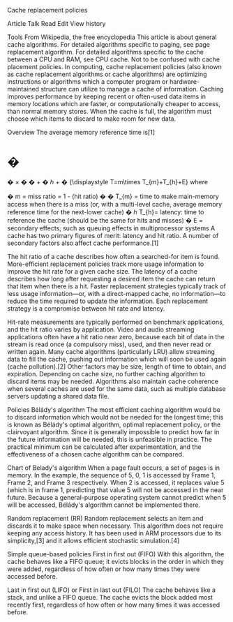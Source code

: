 Cache replacement policies

Article
Talk
Read
Edit
View history

Tools
From Wikipedia, the free encyclopedia
This article is about general cache algorithms. For detailed algorithms specific to paging, see page replacement algorithm. For detailed algorithms specific to the cache between a CPU and RAM, see CPU cache.
Not to be confused with cache placement policies.
In computing, cache replacement policies (also known as cache replacement algorithms or cache algorithms) are optimizing instructions or algorithms which a computer program or hardware-maintained structure can utilize to manage a cache of information. Caching improves performance by keeping recent or often-used data items in memory locations which are faster, or computationally cheaper to access, than normal memory stores. When the cache is full, the algorithm must choose which items to discard to make room for new data.

Overview
The average memory reference time is[1]

�
=
�
×
�
�
+
�
ℎ
+
�
{\displaystyle T=m\times T_{m}+T_{h}+E}
where

�
m = miss ratio = 1 - (hit ratio)
�
�
T_{m} = time to make main-memory access when there is a miss (or, with a multi-level cache, average memory reference time for the next-lower cache)
�
ℎ
T_{h}= latency: time to reference the cache (should be the same for hits and misses)
�
E = secondary effects, such as queuing effects in multiprocessor systems
A cache has two primary figures of merit: latency and hit ratio. A number of secondary factors also affect cache performance.[1]

The hit ratio of a cache describes how often a searched-for item is found. More-efficient replacement policies track more usage information to improve the hit rate for a given cache size. The latency of a cache describes how long after requesting a desired item the cache can return that item when there is a hit. Faster replacement strategies typically track of less usage information—or, with a direct-mapped cache, no information—to reduce the time required to update the information. Each replacement strategy is a compromise between hit rate and latency.

Hit-rate measurements are typically performed on benchmark applications, and the hit ratio varies by application. Video and audio streaming applications often have a hit ratio near zero, because each bit of data in the stream is read once (a compulsory miss), used, and then never read or written again. Many cache algorithms (particularly LRU) allow streaming data to fill the cache, pushing out information which will soon be used again (cache pollution).[2] Other factors may be size, length of time to obtain, and expiration. Depending on cache size, no further caching algorithm to discard items may be needed. Algorithms also maintain cache coherence when several caches are used for the same data, such as multiple database servers updating a shared data file.

Policies
Bélády's algorithm
The most efficient caching algorithm would be to discard information which would not be needed for the longest time; this is known as Bélády's optimal algorithm, optimal replacement policy, or the clairvoyant algorithm. Since it is generally impossible to predict how far in the future information will be needed, this is unfeasible in practice. The practical minimum can be calculated after experimentation, and the effectiveness of a chosen cache algorithm can be compared.

Chart of Belady's algorithm
When a page fault occurs, a set of pages is in memory. In the example, the sequence of 5, 0, 1 is accessed by Frame 1, Frame 2, and Frame 3 respectively. When 2 is accessed, it replaces value 5 (which is in frame 1, predicting that value 5 will not be accessed in the near future. Because a general-purpose operating system cannot predict when 5 will be accessed, Bélády's algorithm cannot be implemented there.

Random replacement (RR)
Random replacement selects an item and discards it to make space when necessary. This algorithm does not require keeping any access history. It has been used in ARM processors due to its simplicity,[3] and it allows efficient stochastic simulation.[4]

Simple queue-based policies
First in first out (FIFO)
With this algorithm, the cache behaves like a FIFO queue; it evicts blocks in the order in which they were added, regardless of how often or how many times they were accessed before.

Last in first out (LIFO) or First in last out (FILO)
The cache behaves like a stack, and unlike a FIFO queue. The cache evicts the block added most recently first, regardless of how often or how many times it was accessed before.
